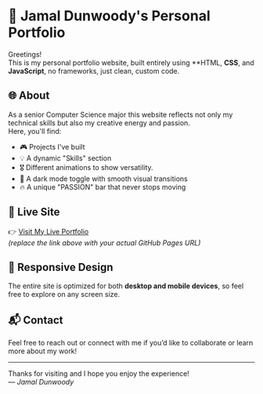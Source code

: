 # 💼 Jamal Dunwoody's Personal Portfolio

Greetings!  
This is my personal portfolio website, built entirely using **HTML, **CSS**, and **JavaScript**,  no frameworks, just clean, custom code.

## 🌐 About

As a senior Computer Science major this website reflects not only my technical skills but also my creative energy and passion.  
Here, you'll find:

- 🎮 Projects I've built 
- 💡 A dynamic "Skills" section
- 🎖️ Different animations to show versatility.
- 🌙 A dark mode toggle with smooth visual transitions
- 🔥 A unique "PASSION" bar that never stops moving

## 🚀 Live Site

👉 [Visit My Live Portfolio](https://yourusername.github.io/your-repo-name)  
_(replace the link above with your actual GitHub Pages URL)_


## 📱 Responsive Design

The entire site is optimized for both **desktop and mobile devices**, so feel free to explore on any screen size.

## 📬 Contact

Feel free to reach out or connect with me if you’d like to collaborate or learn more about my work!

---

Thanks for visiting and I hope you enjoy the experience!  
— *Jamal Dunwoody*
